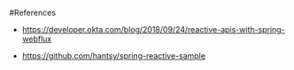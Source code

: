 #References
 - https://developer.okta.com/blog/2018/09/24/reactive-apis-with-spring-webflux

 - https://github.com/hantsy/spring-reactive-sample